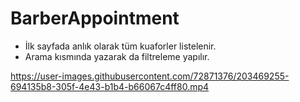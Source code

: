 # BarberAppointment
- İlk sayfada anlık olarak tüm kuaforler listelenir.
- Arama kısmında yazarak da filtreleme yapılır.




https://user-images.githubusercontent.com/72871376/203469255-694135b8-305f-4e43-b1b4-b66067c4ff80.mp4

